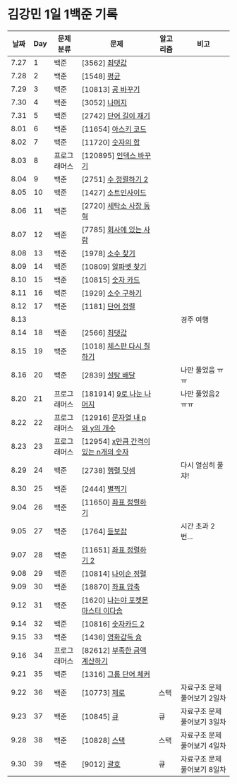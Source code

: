 # 김강민 1일 1백준 기록

| 날짜 | Day | 문제 분류    | 문제                                                     | 알고리즘 | 비고                         |
| ---- | --- | ------------ | -------------------------------------------------------- | -------- | ---------------------------- |
| 7.27 | 1   | 백준         | [3562] [최댓값](./Month_07/0727/)                        |          |
| 7.28 | 2   | 백준         | [1548] [평균](./Month_07//0728/)                         |          |
| 7.29 | 3   | 백준         | [10813] [공 바꾸기](./Month_07/0729/)                    |          |
| 7.30 | 4   | 백준         | [3052] [나머지](./Month_07/0730/)                        |          |
| 7.31 | 5   | 백준         | [2742] [단어 길이 재기](./Month_07/0731/)                |          |
| 8.01 | 6   | 백준         | [11654] [아스키 코드](./Month_08/Month_08/0801/)         |          |
| 8.02 | 7   | 백준         | [11720] [숫자의 합](./Month_08/0802/)                    |          |
| 8.03 | 8   | 프로그래머스 | [120895] [인덱스 바꾸기](./Month_08/0803/)               |          |
| 8.04 | 9   | 백준         | [2751] [수 정렬하기 2](./Month_08/0804/)                 |          |
| 8.05 | 10  | 백준         | [1427] [소트인사이드](./Month_08/0805/)                  |          |
| 8.06 | 11  | 백준         | [2720] [세탁소 사장 동혁](./Month_08/0806/)              |          |
| 8.07 | 12  | 백준         | [7785] [회사에 있는 사람](./Month_08/0807/)              |          |
| 8.08 | 13  | 백준         | [1978] [소수 찾기](./Month_08/0808/)                     |          |
| 8.09 | 14  | 백준         | [10809] [알파벳 찾기](./Month_08/0809/)                  |          |
| 8.10 | 15  | 백준         | [10815] [숫자 카드](./Month_08/0810/)                    |          |
| 8.11 | 16  | 백준         | [1929] [소수 구하기](./Month_08/0811/)                   |          |
| 8.12 | 17  | 백준         | [1181] [단어 정렬](./Month_08/0812/)                     |          |
| 8.13 |     |              |                                                          |          | 경주 여행                    |
| 8.14 | 18  | 백준         | [2566] [최댓값](./Month_08/0814/)                        |          |
| 8.15 | 19  | 백준         | [1018] [체스판 다시 칠하기](./Month_08/0815/)            |          |
| 8.16 | 20  | 백준         | [2839] [설탕 배달](./Month_08/0816/)                     |          | 나만 풀었음 ㅠㅠ             |
| 8.20 | 21  | 프로그래머스 | [181914] [9로 나눈 나머지](./Month_08/0820/)             |          | 나만 풀었음2 ㅠㅠ            |
| 8.22 | 22  | 프로그래머스 | [12916] [문자열 내 p와 y의 개수](./Month_08/0822/)       |          |
| 8.23 | 23  | 프로그래머스 | [12954] [x만큼 간격이 있는 n개의 숫자](./Month_08/0823/) |
| 8.29 | 24  | 백준         | [2738] [행렬 덧셈](./Month_08/0829/)                     |          | 다시 열심히 풀쟈!            |
| 8.30 | 25  | 백준         | [2444] [별찍기](./Month_08/0830/)                        |          |
| 9.04 | 26  | 백준         | [11650] [좌표 정렬하기](./Month_09/0905/)                |          |
| 9.05 | 27  | 백준         | [1764] [듣보잡](./Month_09/0905/)                        |          | 시간 초과 2번...             |
| 9.07 | 28  | 백준         | [11651] [좌표 정렬하기 2](./Month_09/0907/)              |          |
| 9.08 | 29  | 백준         | [10814] [나이순 정렬](./Month_09/0908/)                  |
| 9.09 | 30  | 백준         | [18870] [좌표 압축](./Month_09/0909/)                    |          |
| 9.12 | 31  | 백준         | [1620] [나는야 포켓몬 마스터 이다솜](./Month_09/0912/)   |          |
| 9.14 | 32  | 백준         | [10816] [숫자카드 2](./Month_09/0914/)                   |          |
| 9.15 | 33  | 백준         | [1436] [영화감독 슘](./Month_09/0915/)                   |          |
| 9.16 | 34  | 프로그래머스 | [82612] [부족한 금액 계산하기](./Month_09/0916/)         |          |
| 9.21 | 35  | 백준         | [1316] [그룹 단어 체커](./Month_09/0921/)                |          |
| 9.22 | 36  | 백준         | [10773] [제로](./Month_09/0922/)                         | 스택     | 자료구조 문제 풀어보기 2일차 |
| 9.23 | 37  | 백준         | [10845] [큐](./Month_09/0923/)                           | 큐       | 자료구조 문제 풀어보기 3일차 |
| 9.28 | 38  | 백준         | [10828] [스택](./Month_09/0928/)                         | 스택     | 자료구조 문제 풀어보기 4일차 |
| 9.30 | 39  | 백준         | [9012] [괄호](./Month_09/0930/)                          | 큐       | 자료구조 문제 풀어보기 8일차 |
